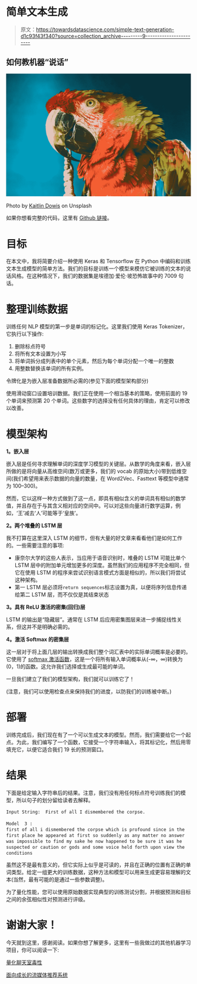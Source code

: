 # 简单文本生成

> 原文：<https://towardsdatascience.com/simple-text-generation-d1c93f43f340?source=collection_archive---------9----------------------->

## 如何教机器“说话”

![](img/7b21d6ee57a9febacdd79ee358759851.png)

Photo by [Kaitlin Dowis](https://unsplash.com/photos/3YnT86K0CdE) on Unsplash

如果你想看完整的代码，这里有 [Github 链接](https://github.com/jeremyrchow/text-generation-kaggle)。

# 目标

在本文中，我将简要介绍一种使用 Keras 和 Tensorflow 在 Python 中编码和训练文本生成模型的简单方法。我们的目标是训练一个模型来模仿它被训练的文本的说话风格。在这种情况下，我们的数据集是埃德加·爱伦·坡恐怖故事中的 7009 句话。

# 整理训练数据

训练任何 NLP 模型的第一步是单词的标记化。这里我们使用 Keras Tokenizer，它执行以下操作:

1.  删除标点符号
2.  将所有文本设置为小写
3.  将单词拆分成列表中的单个元素，然后为每个单词分配一个唯一的整数
4.  用整数替换该单词的所有实例。

令牌化是为嵌入层准备数据所必需的(参见下面的模型架构部分)

使用滑动窗口设置培训数据。我们正在使用一个相当基本的策略，使用前面的 19 个单词来预测第 20 个单词。这些数字的选择没有任何具体的理由，肯定可以修改以改善。

# 模型架构

**1。嵌入层**

嵌入层是任何寻求理解单词的深度学习模型的关键层。从数学的角度来看，嵌入层所做的是将向量从高维空间(数万或更多，我们的 vocab 的原始大小)带到低维空间(我们希望用来表示数据的向量的数量，在 Word2Vec、Fasttext 等模型中通常为 100–300)。

然而，它以这样一种方式做到了这一点，即具有相似含义的单词具有相似的数学值，并且存在于与其含义相对应的空间中。可以对这些向量进行数学运算，例如，‘王’减去‘人’可能等于‘皇族’。

**2。两个堆叠的 LSTM 层**

我不打算在这里深入 LSTM 的细节，但有大量的好文章来看看他们是如何工作的。一些需要注意的事项:

*   康奈尔大学的这些人表示，当应用于语音识别时，堆叠的 LSTM 可能比单个 LSTM 层中的附加单元增加更多的深度。虽然我们的应用程序不完全相同，但它在使用 LSTM 的程序来尝试识别语言模式方面是相似的，所以我们将尝试这种架构。
*   第一 LSTM 层必须将`return sequences`标志设置为真，以便将序列信息传递给第二 LSTM 层，而不仅仅是其结束状态

**3。具有 ReLU 激活的密集(回归)层**

LSTM 的输出是“隐藏层”。通常在 LSTM 后应用密集图层来进一步捕捉线性关系，但这并不是明确必需的。

**4。激活 Softmax 的密集层**

这一层对于将上面几层的输出转换成我们整个词汇表中的实际单词概率是必要的。它使用了 [softmax 激活函数](https://en.wikipedia.org/wiki/Softmax_function)，这是一个将所有输入单词概率从(-∞，∞)转换为(0，1)的函数。这允许我们选择或生成最可能的单词。

一旦我们建立了我们的模型架构，我们就可以训练它了！

(注意，我们可以使用检查点来保持我们的进度，以防我们的训练被中断。)

# 部署

训练完成后，我们现在有了一个可以生成文本的模型。然而，我们需要给它一个起点。为此，我们编写了一个函数，它接受一个字符串输入，将其标记化，然后用零填充它，以便它适合我们 19 长的预测窗口。

# 结果

下面是给定输入字符串后的结果。注意，我们没有用任何标点符号训练我们的模型，所以句子的划分留给读者去解释。

```
Input String:  First of all I dismembered the corpse.

Model  3 :
first of all i dismembered the corpse which is profound since in the first place he appeared at first so suddenly as any matter no answer was impossible to find my sake he now happened to be sure it was he suspected or caution or gods and some voice held forth upon view the conditions
```

虽然这不是最有意义的，但它实际上似乎是可读的，并且在正确的位置有正确的单词类型。给定一组更大的训练数据，这种方法和模型可以用来生成更容易理解的文本(当然，最有可能的是通过一些参数调整)。

为了量化性能，您可以使用原始数据实现典型的训练测试分割，并根据预测和目标之间的余弦相似性对预测进行评级。

# 谢谢大家！

今天就到这里，感谢阅读。如果你想了解更多，这里有一些我做过的其他机器学习项目，你可以阅读一下:

[量化聊天室毒性](/quantifying-chatroom-toxicity-e755dd2f9ccf)

[面向成长的流媒体推荐系统](/building-a-growth-focused-game-recommender-for-twitch-streamers-7389e3868f2e)